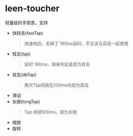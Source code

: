 # leen-toucher

轻量级的手势库，支持

* 快轻击(fastTap)
  > 快速响应，去掉了 190ms延时，不应该与双击一起使用
* 轻击(tap)
  > 延时 190ms，用来判定是否为双击
* 双击(dbTap)
  > 两次Tap间隔在200ms内视为双击
* 滑动
* 长按(longTap)
  > Tap 持续500ms，视为长按
* 缩放
* 旋转

